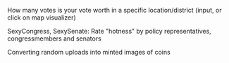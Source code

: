 How many votes is your vote worth in a specific location/district (input, or click on map visualizer)

SexyCongress, SexySenate: Rate "hotness" by policy representatives, congressmembers and senators 

Converting random uploads into minted images of coins
